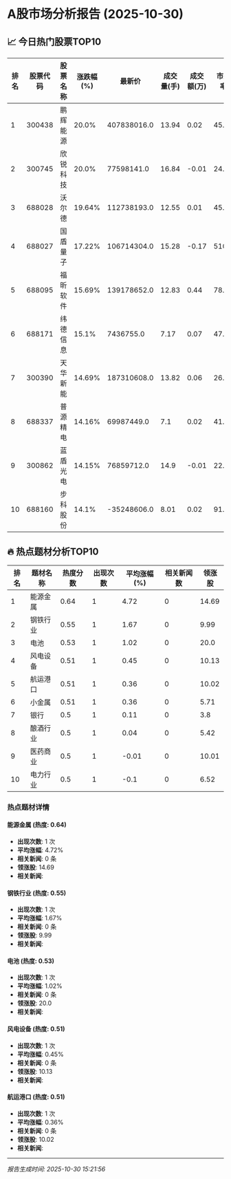# A股市场分析报告 (2025-10-30)

## 📈 今日热门股票TOP10

| 排名 | 股票代码 | 股票名称 | 涨跌幅(%) | 最新价 | 成交量(手) | 成交额(万) | 市盈率 | 市值(亿) |
|------|----------|----------|-----------|--------|------------|------------|--------|----------|
| 1 | 300438 | 鹏辉能源 | 20.0% | 407838016.0 | 13.94 | 0.02 | 45.5 | 0.00 |
| 2 | 300745 | 欣锐科技 | 20.0% | 77598141.0 | 16.84 | -0.01 | 24.85 | 0.00 |
| 3 | 688028 | 沃尔德 | 19.64% | 112738193.0 | 12.55 | 0.01 | 45.68 | -0.00 |
| 4 | 688027 | 国盾量子 | 17.22% | 106714304.0 | 15.28 | -0.17 | 510.0 | 0.00 |
| 5 | 688095 | 福昕软件 | 15.69% | 139178652.0 | 12.83 | 0.44 | 78.66 | -0.00 |
| 6 | 688171 | 纬德信息 | 15.1% | 7436755.0 | 7.17 | 0.07 | 47.69 | 0.00 |
| 7 | 300390 | 天华新能 | 14.69% | 187310608.0 | 13.82 | 0.06 | 26.41 | -0.00 |
| 8 | 688337 | 普源精电 | 14.16% | 69987449.0 | 7.1 | 0.02 | 41.06 | -0.00 |
| 9 | 300862 | 蓝盾光电 | 14.15% | 76859712.0 | 14.9 | -0.01 | 22.36 | -0.00 |
| 10 | 688160 | 步科股份 | 14.1% | -35248606.0 | 8.01 | 0.02 | 91.93 | 0.00 |

## 🔥 热点题材分析TOP10

| 排名 | 题材名称 | 热度分数 | 出现次数 | 平均涨幅(%) | 相关新闻数 | 领涨股 |
|------|----------|----------|----------|-------------|------------|--------|
| 1 | 能源金属 | 0.64 | 1 | 4.72 | 0 | 14.69 |
| 2 | 钢铁行业 | 0.55 | 1 | 1.67 | 0 | 9.99 |
| 3 | 电池 | 0.53 | 1 | 1.02 | 0 | 20.0 |
| 4 | 风电设备 | 0.51 | 1 | 0.45 | 0 | 10.13 |
| 5 | 航运港口 | 0.51 | 1 | 0.36 | 0 | 10.02 |
| 6 | 小金属 | 0.51 | 1 | 0.36 | 0 | 5.71 |
| 7 | 银行 | 0.5 | 1 | 0.11 | 0 | 3.8 |
| 8 | 酿酒行业 | 0.5 | 1 | 0.04 | 0 | 5.42 |
| 9 | 医药商业 | 0.5 | 1 | -0.01 | 0 | 10.01 |
| 10 | 电力行业 | 0.5 | 1 | -0.1 | 0 | 6.52 |

### 热点题材详情


#### 能源金属 (热度: 0.64)
- **出现次数**: 1 次
- **平均涨幅**: 4.72%
- **相关新闻**: 0 条
- **领涨股**: 14.69
- **相关新闻**:

#### 钢铁行业 (热度: 0.55)
- **出现次数**: 1 次
- **平均涨幅**: 1.67%
- **相关新闻**: 0 条
- **领涨股**: 9.99
- **相关新闻**:

#### 电池 (热度: 0.53)
- **出现次数**: 1 次
- **平均涨幅**: 1.02%
- **相关新闻**: 0 条
- **领涨股**: 20.0
- **相关新闻**:

#### 风电设备 (热度: 0.51)
- **出现次数**: 1 次
- **平均涨幅**: 0.45%
- **相关新闻**: 0 条
- **领涨股**: 10.13
- **相关新闻**:

#### 航运港口 (热度: 0.51)
- **出现次数**: 1 次
- **平均涨幅**: 0.36%
- **相关新闻**: 0 条
- **领涨股**: 10.02
- **相关新闻**:

---
*报告生成时间: 2025-10-30 15:21:56*
